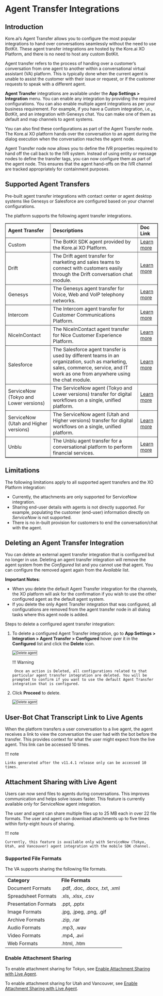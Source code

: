 # Agent Transfer Integrations


## Introduction

Kore.ai’s Agent Transfer allows you to configure the most popular integrations to hand over conversations seamlessly without the need to use BotKit. These agent transfer integrations are hosted by the Kore.ai XO Platform, and there is no need to host any custom BotKit.

Agent transfer refers to the process of handing over a customer’s conversation from one agent to another within a conversational virtual assistant (VA) platform. This is typically done when the current agent is unable to assist the customer with their issue or request, or if the customer requests to speak with a different agent.

**Agent Transfer** integrations are available under the **App Settings > Integration** menu. You can enable any integration by providing the required configurations. You can also enable multiple agent integrations as per your business requirement. For example, if you have a Custom integration, i.e., BotKit, and an integration with Genesys chat. You can make one of them as default and map channels to agent systems. 

You can also find these configurations as part of the Agent Transfer node. The Kore.ai XO platform hands over the conversation to an agent during the dialog execution when the conversation reaches the agent node.

Agent Transfer node now allows you to define the IVR properties required to hand off the call back to the IVR system. Instead of using entity or message nodes to define the transfer tags, you can now configure them as part of the agent node. This ensures that the agent hand-offs on the IVR channel are tracked appropriately for containment purposes.


## Supported Agent Transfers

Pre-built agent transfer integrations with contact center or agent desktop systems like Genesys or Salesforce are configured based on your channel configurations. 

The platform supports the following agent transfer integrations.


<table border="1">
  <tr>
   <td><strong>Agent Transfer</strong>
   </td>
   <td><strong>Descriptions</strong>
   </td>
   <td><strong>Doc Link</strong>
   </td>
  </tr>
  <tr>
   <td>Custom
   </td>
   <td>The BotKit SDK agent provided by the Kore.ai XO Platform.
   </td>
   <td><a href="../how-to-configure-agent-transfer/" target="_blank">Learn more</a>
   </td>
  </tr>
  <tr>
   <td>Drift
   </td>
   <td>The Drift agent transfer for marketing and sales teams to connect with customers easily through the Drift conversation chat module.
   </td>
   <td><a href="../configuring-the-drift-agent/" target="_blank">Learn more</a>
   </td>
  </tr>
  <tr>
   <td>Genesys
   </td>
   <td>The Genesys agent transfer for Voice, Web and VoIP telephony networks.
   </td>
   <td><a href="../configuring-the-genesys-agent/" target="_blank">Learn more</a>
   </td>
  </tr>
  <tr>
   <td>Intercom
   </td>
   <td>The Intercom agent transfer for Customer Communications Platform.
   </td>
   <td><a href="../configuring-the-intercom-agent/" target="_blank">Learn more</a>
   </td>
  </tr>
  <tr>
   <td>NiceInContact
   </td>
   <td>The NiceInContact agent transfer for Nice Customer Experience Platform.
   </td>
   <td><a href="../configuring-the-niceincontact/" target="_blank">Learn more</a>
   </td>
  </tr>
  <tr>
   <td>Salesforce
   </td>
   <td>The Salesforce agent transfer is used by different teams in an organization, such as marketing, sales, commerce, service, and IT work as one from anywhere using the chat module.
   </td>
   <td><a href="../configuring-the-salesforce-agent/" target="_blank">Learn more</a>
   </td>
  </tr>
  <tr>
   <td>ServiceNow (Tokyo and Lower versions)
   </td>
   <td>The ServiceNow agent (Tokyo and Lower versions) transfer for digital workflows on a single, unified platform.
   </td>
   <td><a href="../servicenow/configuring-the-servicenow-agent/" target="_blank">Learn more</a>
   </td>
  </tr>
  <tr>
   <td>ServiceNow (Utah and Higher versions)
   </td>
   <td>The ServiceNow agent (Utah and Higher versions) transfer for digital workflows on a single, unified platform.
   </td>
   <td><a href="../servicenow/configuring-the-servicenow-agent-utah-and-vancouver/" target="_blank">Learn more</a>
   </td>
  </tr>
  <tr>
   <td>Unblu
   </td>
   <td>The Unblu agent transfer for a conversational platform to perform financial services.
   </td>
   <td><a href="../adding-the-unblu-channel/" target="_blank">Learn more</a>
   </td>
  </tr>
</table>



## Limitations

The following limitations apply to all supported agent transfers and the XO Platform integration:

* Currently, the attachments are only supported for ServiceNow integration.
* Sharing end-user details with agents is not directly supported. For example, populating the customer (end-user) information directly on _ServiceNow_ is not supported.
* There is no in-built provision for customers to end the conversation/chat with the agent.


## Deleting an Agent Transfer Integration

You can delete an external agent transfer integration that is configured but no longer in use. Deleting an agent transfer integration will remove the agent system from the _Configured_ list and you cannot use that agent. You can configure the removed agent again from the _Available_ list.

**Important Notes**:

* When you delete the default Agent Transfer integration for the channels, the XO platform will ask for the confirmation if you wish to use the other configured agent as the default agent system.
* If you delete the only Agent Transfer integration that was configured, all configurations are removed from the agent transfer node in all dialog tasks where this agent node is added.

Steps to delete a configured agent transfer integration:

1. To delete a configured Agent Transfer integration, go to **App Settings > Integration > Agent Transfer > Configured** hover over it in the **Configured** list and click the **Delete** icon.

    <img src="../images/agent-transfer-integrations-img1-delete-agent.png" alt="Delete agent" title="Delete agent" style="border: 1px solid gray;zoom:80%;">

    !!! Warning
    
        Once an action is Deleted, all configurations related to that particular agent transfer integration are deleted. You will be prompted to confirm if you want to use the default Agent Transfer integration that is configured.

2. Click **Proceed** to delete.

    <img src="../images/agent-transfer-integrations-img2-delete-agent-confirmation.png" alt="Delete agent" title="Delete agent" style="border: 1px solid gray;zoom:80%;">


## User-Bot Chat Transcript Link to Live Agents


When the platform transfers a user conversation to a live agent, the agent receives a link to view the conversation the user had with the bot before the transfer. This provides context for what the user might expect from the live agent. This link can be accessed 10 times.

!!! note

    Links generated after the v11.4.1 release only can be accessed 10 times.



## Attachment Sharing with Live Agent

Users can now send files to agents during conversations. This improves communication and helps solve issues faster. This feature is currently available only for ServiceNow agent integration.

The user and agent can share multiple files up to 25 MB each in over 22 file formats. The user and agent can download attachments up to five times within forty-eight hours of sharing.

!!! note

    Currently, this feature is available only with ServiceNow (Tokyo, Utah, and Vancouver) agent integration with the mobile SDK channel. 


### Supported File Formats

The VA supports sharing the following file formats.


<table>
  <tr>
   <td><strong>Category</strong>
   </td>
   <td><strong>File Formats</strong>
   </td>
  </tr>
  <tr>
   <td>Document Formats
   </td>
   <td>.pdf, .doc, .docx, .txt, .xml
   </td>
  </tr>
  <tr>
   <td>Spreadsheet Formats
   </td>
   <td>.xls, .xlsx, .csv
   </td>
  </tr>
  <tr>
   <td>Presentation Formats
   </td>
   <td>.ppt, .pptx
   </td>
  </tr>
  <tr>
   <td>Image Formats
   </td>
   <td>.jpg, .jpeg, .png, .gif
   </td>
  </tr>
  <tr>
   <td>Archive Formats
   </td>
   <td>.zip, .rar
   </td>
  </tr>
  <tr>
   <td>Audio Formats
   </td>
   <td>.mp3, .wav
   </td>
  </tr>
  <tr>
   <td>Video Formats
   </td>
   <td>.mp4, .avi
   </td>
  </tr>
  <tr>
   <td>Web Formats
   </td>
   <td>.html, .htm
   </td>
  </tr>
</table>



### Enable Attachment Sharing


To enable attachment sharing for Tokyo, see [Enable Attachment Sharing with Live Agent](../agents/servicenow/configuring-the-servicenow-agent.md#enable-attachment-sharing-with-live-agents).

To enable attachment sharing for Utah and Vancouver, see [Enable Attachment Sharing with Live Agent](../agents/servicenow/configuring-the-servicenow-agent-utah-and-vancouver.md#enable-attachment-sharing-with-live-agents).
